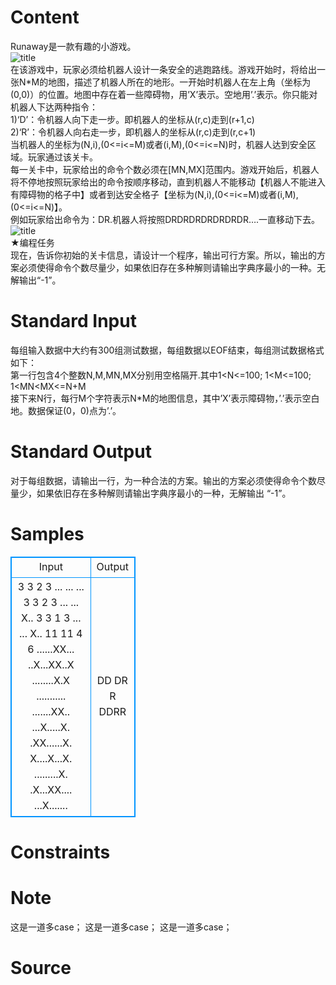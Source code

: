 
# Content

Runaway是一款有趣的小游戏。  
![title](/source/lutece/tao-tuo-you-xi/img/aHR0cHM6Ly9hY20udWVzdGMuZWR1LmNuL21lZGlhL2ltYWdlL3Byb2JsZW0vMTcwMS8yMDE3MDYwNjE5MjYyMDg4MDI0LmpwZw==.jpg)  
在该游戏中，玩家必须给机器人设计一条安全的逃跑路线。游戏开始时，将给出一张N*M的地图，描述了机器人所在的地形。一开始时机器人在左上角（坐标为(0,0)）的位置。地图中存在着一些障碍物，用’X’表示。空地用’.’表示。你只能对机器人下达两种指令：  
1)‘D’：令机器人向下走一步。即机器人的坐标从(r,c)走到(r+1,c)  
2)‘R’：令机器人向右走一步，即机器人的坐标从(r,c)走到(r,c+1)  
当机器人的坐标为(N,i),(0<=i<=M)或者(i,M),(0<=i<=N)时，机器人达到安全区域。玩家通过该关卡。  
每一关卡中，玩家给出的命令个数必须在[MN,MX]范围内。游戏开始后，机器人将不停地按照玩家给出的命令按顺序移动，直到机器人不能移动【机器人不能进入有障碍物的格子中】或者到达安全格子【坐标为(N,i),(0<=i<=M)或者(i,M),(0<=i<=N)】。  
例如玩家给出命令为：DR.机器人将按照DRDRDRDRDRDRDR….一直移动下去。  
 ![title](/source/lutece/tao-tuo-you-xi/img/aHR0cHM6Ly9hY20udWVzdGMuZWR1LmNuL21lZGlhL2ltYWdlL3Byb2JsZW0vMTcwMS8yMDE3MDYwNjE5MjcxMzQ2MTI1LmpwZw==.jpg)  
★编程任务  
   现在，告诉你初始的关卡信息，请设计一个程序，输出可行方案。所以，输出的方案必须使得命令个数尽量少，如果依旧存在多种解则请输出字典序最小的一种。无解输出“-1”。

# Standard Input

每组输入数据中大约有300组测试数据，每组数据以EOF结束，每组测试数据格式如下：  
第一行包含4个整数N,M,MN,MX分别用空格隔开.其中1<N<=100; 1<M<=100; 1<MN<MX<=N+M  
接下来N行，每行M个字符表示N*M的地图信息，其中’X’表示障碍物，’.’表示空白地。数据保证(0，0)点为’.’。

# Standard Output

对于每组数据，请输出一行，为一种合法的方案。输出的方案必须使得命令个数尽量少，如果依旧存在多种解则请输出字典序最小的一种，无解输出 “-1”。

# Samples

<style>
        table,table tr th, table tr td { border:1px solid #0094ff; }
        table { width: 200px; min-height: 25px; line-height: 25px; text-align: center; border-collapse: collapse;}   
    </style>
<table>
	<tr>
		<td>Input</td>
		<td>Output</td>
	</tr>
<tr><td>3 3 2 3
...
...
...
3 3 2 3
...
...
X..
3 3 1 3
...
...
X..
11 11 4 6
......XX...
..X...XX..X
........X.X
...........
.......XX..
...X.....X.
.XX......X.
X....X...X.
.........X.
.X...XX....
...X.......</td><td>DD
DR
R
DDRR
</td></tr></table>


# Constraints



# Note

这是一道多case；
这是一道多case；
这是一道多case；

# Source


